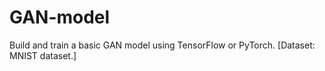 # GAN-model
Build and train a basic GAN model using TensorFlow or PyTorch. [Dataset: MNIST dataset.]
